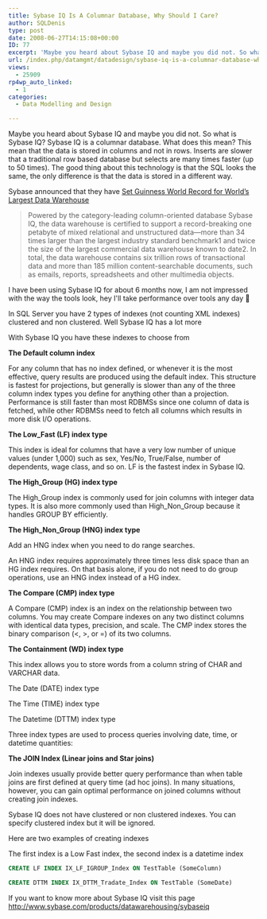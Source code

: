 ```yaml
---
title: Sybase IQ Is A Columnar Database, Why Should I Care?
author: SQLDenis
type: post
date: 2008-06-27T14:15:08+00:00
ID: 77
excerpt: 'Maybe you heard about Sybase IQ and maybe you did not. So what is Sybase IQ? Sybase IQ is a columnar database. What does this mean? This mean that the data is stored in columns and not in rows. Inserts are slower that a traditional row based database bu&hellip;'
url: /index.php/datamgmt/datadesign/sybase-iq-is-a-columnar-database-why-sho/
views:
  - 25909
rp4wp_auto_linked:
  - 1
categories:
  - Data Modelling and Design

---
```

Maybe you heard about Sybase IQ and maybe you did not. So what is Sybase IQ? Sybase IQ is a columnar database. What does this mean? This mean that the data is stored in columns and not in rows. Inserts are slower that a traditional row based database but selects are many times faster (up to 50 times). The good thing about this technology is that the SQL looks the same, the only difference is that the data is stored in a different way.

Sybase announced that they have [Set Guinness World Record for World’s Largest Data Warehouse][1] 

> Powered by the category-leading column-oriented database Sybase IQ, the data warehouse is certified to support a record-breaking one petabyte of mixed relational and unstructured data—more than 34 times larger than the largest industry standard benchmark1 and twice the size of the largest commercial data warehouse known to date2. In total, the data warehouse contains six trillion rows of transactional data and more than 185 million content-searchable documents, such as emails, reports, spreadsheets and other multimedia objects. 

I have been using Sybase IQ for about 6 months now, I am not impressed with the way the tools look, hey I'll take performance over tools any day 🙂

In SQL Server you have 2 types of indexes (not counting XML indexes) clustered and non clustered. Well Sybase IQ has a lot more

With Sybase IQ you have these indexes to choose from

**The Default column index**
  
For any column that has no index defined, or whenever it is the most effective, query results are produced using the default index. This structure is fastest for projections, but generally is slower than any of the three column index types you define for anything other than a projection. Performance is still faster than most RDBMSs since one column of data is fetched, while other RDBMSs need to fetch all columns which results in more disk I/O operations.

**The Low_Fast (LF) index type**
  
This index is ideal for columns that have a very low number of unique values (under 1,000) such as sex, Yes/No, True/False, number of dependents, wage class, and so on. LF is the fastest index in Sybase IQ.

**The High_Group (HG) index type**
  
The High\_Group index is commonly used for join columns with integer data types. It is also more commonly used than High\_Non_Group because it handles GROUP BY efficiently.

**The High\_Non\_Group (HNG) index type**
  
Add an HNG index when you need to do range searches.
  
An HNG index requires approximately three times less disk space than an HG index requires. On that basis alone, if you do not need to do group operations, use an HNG index instead of a HG index.

**The Compare (CMP) index type**
  
A Compare (CMP) index is an index on the relationship between two columns. You may create Compare indexes on any two distinct columns with identical data types, precision, and scale. The CMP index stores the binary comparison (<, >, or =) of its two columns.

**The Containment (WD) index type**
  
This index allows you to store words from a column string of CHAR and VARCHAR data.

The Date (DATE) index type
  
The Time (TIME) index type
  
The Datetime (DTTM) index type
  
Three index types are used to process queries involving date, time, or datetime quantities:

**The JOIN Index (Linear joins and Star joins)**
  
Join indexes usually provide better query performance than when table joins are first defined at query time (ad hoc joins). In many situations, however, you can gain optimal performance on joined columns without creating join indexes.

Sybase IQ does not have clustered or non clustered indexes. You can specify clustered index but it will be ignored. 

Here are two examples of creating indexes

The first index is a Low Fast index, the second index is a datetime index 

```sql
CREATE LF INDEX IX_LF_IGROUP_Index ON TestTable (SomeColumn)

CREATE DTTM INDEX IX_DTTM_Tradate_Index ON TestTable (SomeDate) 
```

If you want to know more about Sybase IQ visit this page http://www.sybase.com/products/datawarehousing/sybaseiq

 [1]: http://www.sybase.com/detail?id=1056945